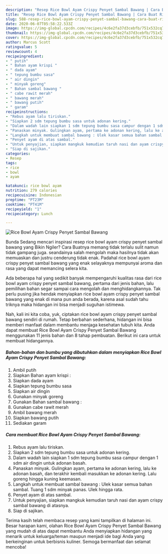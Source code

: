 ```yaml
---
description: "Resep Rice Bowl Ayam Crispy Penyet Sambal Bawang | Cara Buat Rice Bowl Ayam Crispy Penyet Sambal Bawang Yang Sedap"
title: "Resep Rice Bowl Ayam Crispy Penyet Sambal Bawang | Cara Buat Rice Bowl Ayam Crispy Penyet Sambal Bawang Yang Sedap"
slug: 588-resep-rice-bowl-ayam-crispy-penyet-sambal-bawang-cara-buat-rice-bowl-ayam-crispy-penyet-sambal-bawang-yang-sedap
date: 2020-06-07T05:58:22.533Z
image: https://img-global.cpcdn.com/recipes/4c6e2fa37d3cebfb/751x532cq70/rice-bowl-ayam-crispy-penyet-sambal-bawang-foto-resep-utama.jpg
thumbnail: https://img-global.cpcdn.com/recipes/4c6e2fa37d3cebfb/751x532cq70/rice-bowl-ayam-crispy-penyet-sambal-bawang-foto-resep-utama.jpg
cover: https://img-global.cpcdn.com/recipes/4c6e2fa37d3cebfb/751x532cq70/rice-bowl-ayam-crispy-penyet-sambal-bawang-foto-resep-utama.jpg
author: Marcus Scott
ratingvalue: 5
reviewcount: 4
recipeingredient:
- " putih"
- " Bahan ayam krispi "
- " dada ayam"
- " tepung bumbu sasa"
- " air dingin"
- " minyak goreng"
- " Bahan sambal bawang "
- " cabe rawit merah"
- " bawang merah"
- " bawang putih"
- " garam"
recipeinstructions:
- "Rebus ayam lalu tiriskan."
- "Siapkan 2 sdm tepung bumbu sasa untuk adonan kering."
- "Dalam wadah lain siapkan 1 sdm tepung bumbu sasa campur dengan 1 sdm air dingin untuk adonan basah."
- "Panaskan minyak. Gulingkan ayam, pertama ke adonan kering, lalu ke adonan basah, dan terakhir kembali masukkan ke adonan kering. Lalu goreng hingga kuning keemasan."
- "Langkah untuk membuat sambal bawang : Ulek kasar semua bahan sambal. Tuang 1 sdm minyak panas. Ulek hingga rata."
- "Penyet ayam di atas sambal."
- "Untuk penyajian, siapkan mangkuk kemudian taruh nasi dan ayam crispy sambal bawang di atasnya."
- "Siap di sajikan."
categories:
- Resep
tags:
- rice
- bowl
- ayam

katakunci: rice bowl ayam 
nutrition: 279 calories
recipecuisine: Indonesian
preptime: "PT23M"
cooktime: "PT41M"
recipeyield: "1"
recipecategory: Lunch

---
```



![Rice Bowl Ayam Crispy Penyet Sambal Bawang](https://img-global.cpcdn.com/recipes/4c6e2fa37d3cebfb/751x532cq70/rice-bowl-ayam-crispy-penyet-sambal-bawang-foto-resep-utama.jpg)

Bunda Sedang mencari inspirasi resep rice bowl ayam crispy penyet sambal bawang yang Bikin Ngiler? Cara Buatnya memang tidak terlalu sulit namun tidak gampang juga. seandainya salah mengolah maka hasilnya tidak akan memuaskan dan justru cenderung tidak enak. Padahal rice bowl ayam crispy penyet sambal bawang yang enak selayaknya mempunyai aroma dan rasa yang dapat memancing selera kita.



Ada beberapa hal yang sedikit banyak mempengaruhi kualitas rasa dari rice bowl ayam crispy penyet sambal bawang, pertama dari jenis bahan, lalu pemilihan bahan segar sampai cara mengolah dan menghidangkannya. Tak perlu pusing jika hendak menyiapkan rice bowl ayam crispy penyet sambal bawang yang enak di mana pun anda berada, karena asal sudah tahu triknya maka hidangan ini bisa menjadi suguhan istimewa.


Nah, kali ini kita coba, yuk, ciptakan rice bowl ayam crispy penyet sambal bawang sendiri di rumah. Tetap berbahan sederhana, hidangan ini bisa memberi manfaat dalam membantu menjaga kesehatan tubuh kita. Anda dapat membuat Rice Bowl Ayam Crispy Penyet Sambal Bawang menggunakan 11 jenis bahan dan 8 tahap pembuatan. Berikut ini cara untuk membuat hidangannya.

<!--inarticleads1-->

##### Bahan-bahan dan bumbu yang dibutuhkan dalam menyiapkan Rice Bowl Ayam Crispy Penyet Sambal Bawang:

1. Ambil  putih
1. Siapkan  Bahan ayam krispi :
1. Siapkan  dada ayam
1. Siapkan  tepung bumbu sasa
1. Siapkan  air dingin
1. Gunakan  minyak goreng
1. Gunakan  Bahan sambal bawang :
1. Gunakan  cabe rawit merah
1. Ambil  bawang merah
1. Siapkan  bawang putih
1. Sediakan  garam




<!--inarticleads2-->

##### Cara membuat Rice Bowl Ayam Crispy Penyet Sambal Bawang:

1. Rebus ayam lalu tiriskan.
1. Siapkan 2 sdm tepung bumbu sasa untuk adonan kering.
1. Dalam wadah lain siapkan 1 sdm tepung bumbu sasa campur dengan 1 sdm air dingin untuk adonan basah.
1. Panaskan minyak. Gulingkan ayam, pertama ke adonan kering, lalu ke adonan basah, dan terakhir kembali masukkan ke adonan kering. Lalu goreng hingga kuning keemasan.
1. Langkah untuk membuat sambal bawang : Ulek kasar semua bahan sambal. Tuang 1 sdm minyak panas. Ulek hingga rata.
1. Penyet ayam di atas sambal.
1. Untuk penyajian, siapkan mangkuk kemudian taruh nasi dan ayam crispy sambal bawang di atasnya.
1. Siap di sajikan.




Terima kasih telah membaca resep yang kami tampilkan di halaman ini. Besar harapan kami, olahan Rice Bowl Ayam Crispy Penyet Sambal Bawang yang mudah di atas dapat membantu Anda menyiapkan hidangan yang menarik untuk keluarga/teman maupun menjadi ide bagi Anda yang berkeinginan untuk berbisnis kuliner. Semoga bermanfaat dan selamat mencoba!
